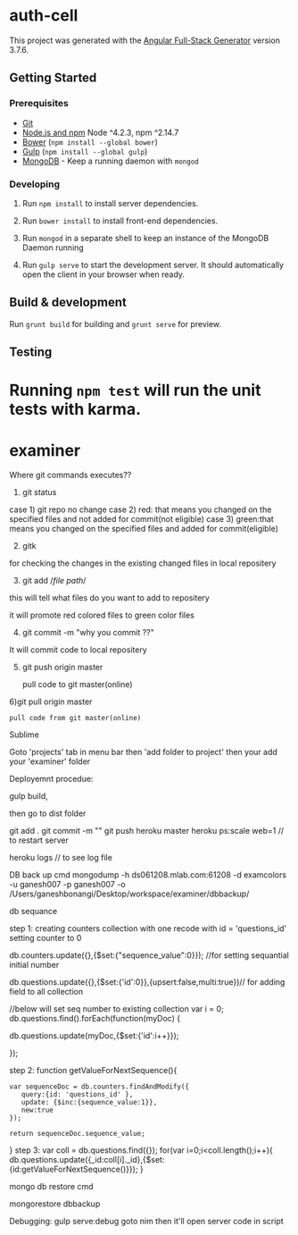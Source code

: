 
# auth-cell

This project was generated with the [Angular Full-Stack Generator](https://github.com/DaftMonk/generator-angular-fullstack) version 3.7.6.

## Getting Started

### Prerequisites

- [Git](https://git-scm.com/)
- [Node.js and npm](nodejs.org) Node ^4.2.3, npm ^2.14.7
- [Bower](bower.io) (`npm install --global bower`)
- [Gulp](http://gulpjs.com/) (`npm install --global gulp`)
- [MongoDB](https://www.mongodb.org/) - Keep a running daemon with `mongod`

### Developing

1. Run `npm install` to install server dependencies.

2. Run `bower install` to install front-end dependencies.

3. Run `mongod` in a separate shell to keep an instance of the MongoDB Daemon running

4. Run `gulp serve` to start the development server. It should automatically open the client in your browser when ready.

## Build & development

Run `grunt build` for building and `grunt serve` for preview.

## Testing

Running `npm test` will run the unit tests with karma.
=======
# examiner


Where git commands executes??


1) git status

case 1)
 git repo no change
case 2)
red: that means you changed on the specified files and not added for commit(not eligible)
case 3)
green:that means you changed on the specified files and added for commit(eligible)


2)  gitk

for checking the changes in the existing changed files in local repositery

3)   git add /*file path*/

this will tell what files do you want to add to repositery

it will promote red colored files to green color files

4) git commit -m "why you commit ??"

It will commit code to local repositery

5) git push origin master

	pull code to git master(online)

6)git pull origin master

	pull code from git master(online)

Sublime 

Goto 'projects' tab in menu bar then 'add folder to project' then your add your 'examiner' folder



Deployemnt procedue:


gulp build,

then go to dist folder

git add .
git commit -m ""
git push heroku master
 heroku ps:scale web=1  // to restart server

 heroku logs // to see log file

 DB back up cmd
 mongodump -h ds061208.mlab.com:61208 -d examcolors -u ganesh007 -p ganesh007 -o /Users/ganeshbonangi/Desktop/workspace/examiner/dbbackup/


 db sequance



step 1:
creating counters collection with one recode with id = 'questions_id'
setting counter to 0

db.counters.update({},{$set:{"sequence_value":0}}); //for setting sequantial initial number

db.questions.update({},{$set:{'id':0}},{upsert:false,multi:true})// for adding field to all collection

//below will set seq number to existing collection
 var i = 0;
db.questions.find().forEach(function(myDoc) {

 db.questions.update(myDoc,{$set:{'id':i++}});
 
});



step 2:
 function getValueForNextSequence(){

    var sequenceDoc = db.counters.findAndModify({
       query:{id: 'questions_id' },
       update: {$inc:{sequence_value:1}},
       new:true
    });

    return sequenceDoc.sequence_value;
 }
step 3:
var coll = db.questions.find({});
 for(var i=0;i<coll.length();i++){  
 db.questions.update({_id:coll[i]._id},{$set:{id:getValueForNextSequence()}});
 }




 mongo db restore cmd

 mongorestore dbbackup

Debugging:
gulp serve:debug
goto nim then it'll open server code in script

